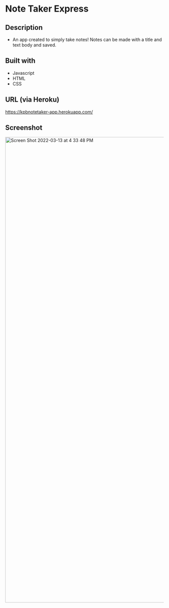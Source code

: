 # Note Taker Express

## Description 
* An app created to simply take notes! Notes can be made with a title and text body and saved.

## Built with  
* Javascript
* HTML
* CSS

## URL (via Heroku)
https://kpbnotetaker-app.herokuapp.com/

## Screenshot
<img width="1474" alt="Screen Shot 2022-03-13 at 4 33 48 PM" src="https://user-images.githubusercontent.com/94590338/158084080-a877d0e5-b5eb-49bb-a3bf-7008cf6a5c8c.png">



